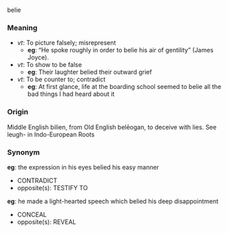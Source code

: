 belie
### Meaning
+ _vt_: To picture falsely; misrepresent
    + __eg__: “He spoke roughly in order to belie his air of gentility” (James Joyce).
+ _vt_: To show to be false
    + __eg__: Their laughter belied their outward grief
+ _vt_: To be counter to; contradict
    + __eg__: At first glance, life at the boarding school seemed to belie all the bad things I had heard about it

### Origin

Middle English bilien, from Old English belēogan, to deceive with lies. See leugh- in Indo-European Roots

### Synonym

__eg__: the expression in his eyes belied his easy manner

+ CONTRADICT
+ opposite(s): TESTIFY TO

__eg__: he made a light-hearted speech which belied his deep disappointment

+ CONCEAL
+ opposite(s): REVEAL


